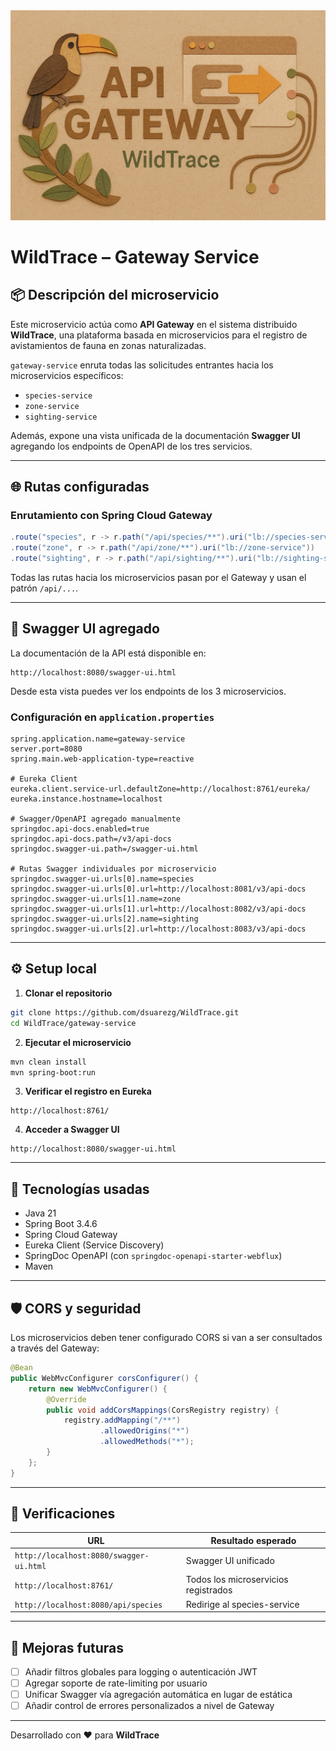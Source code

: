 <div style="text-align: center;">
  <img src="src/main/resources/static/banner.png" alt="WildTrace Gateway Service">
</div>

# WildTrace – Gateway Service

## 📦 Descripción del microservicio

Este microservicio actúa como **API Gateway** en el sistema distribuido **WildTrace**, una plataforma basada en microservicios para el registro de avistamientos de fauna en zonas naturalizadas.

`gateway-service` enruta todas las solicitudes entrantes hacia los microservicios específicos:

- `species-service`
- `zone-service`
- `sighting-service`

Además, expone una vista unificada de la documentación **Swagger UI** agregando los endpoints de OpenAPI de los tres servicios.

---

## 🌐 Rutas configuradas

### Enrutamiento con Spring Cloud Gateway

```java
.route("species", r -> r.path("/api/species/**").uri("lb://species-service"))
.route("zone", r -> r.path("/api/zone/**").uri("lb://zone-service"))
.route("sighting", r -> r.path("/api/sighting/**").uri("lb://sighting-service"))
```

Todas las rutas hacia los microservicios pasan por el Gateway y usan el patrón `/api/...`.

---

## 📄 Swagger UI agregado

La documentación de la API está disponible en:

```
http://localhost:8080/swagger-ui.html
```

Desde esta vista puedes ver los endpoints de los 3 microservicios.

### Configuración en `application.properties`

```properties
spring.application.name=gateway-service
server.port=8080
spring.main.web-application-type=reactive

# Eureka Client
eureka.client.service-url.defaultZone=http://localhost:8761/eureka/
eureka.instance.hostname=localhost

# Swagger/OpenAPI agregado manualmente
springdoc.api-docs.enabled=true
springdoc.api-docs.path=/v3/api-docs
springdoc.swagger-ui.path=/swagger-ui.html

# Rutas Swagger individuales por microservicio
springdoc.swagger-ui.urls[0].name=species
springdoc.swagger-ui.urls[0].url=http://localhost:8081/v3/api-docs
springdoc.swagger-ui.urls[1].name=zone
springdoc.swagger-ui.urls[1].url=http://localhost:8082/v3/api-docs
springdoc.swagger-ui.urls[2].name=sighting
springdoc.swagger-ui.urls[2].url=http://localhost:8083/v3/api-docs
```

---

## ⚙️ Setup local

1. **Clonar el repositorio**
```bash
git clone https://github.com/dsuarezg/WildTrace.git
cd WildTrace/gateway-service
```

2. **Ejecutar el microservicio**
```bash
mvn clean install
mvn spring-boot:run
```

3. **Verificar el registro en Eureka**
```
http://localhost:8761/
```

4. **Acceder a Swagger UI**
```
http://localhost:8080/swagger-ui.html
```

---

## 🔧 Tecnologías usadas

- Java 21
- Spring Boot 3.4.6
- Spring Cloud Gateway
- Eureka Client (Service Discovery)
- SpringDoc OpenAPI (con `springdoc-openapi-starter-webflux`)
- Maven

---

## 🛡️ CORS y seguridad

Los microservicios deben tener configurado CORS si van a ser consultados a través del Gateway:

```java
@Bean
public WebMvcConfigurer corsConfigurer() {
    return new WebMvcConfigurer() {
        @Override
        public void addCorsMappings(CorsRegistry registry) {
            registry.addMapping("/**")
                    .allowedOrigins("*")
                    .allowedMethods("*");
        }
    };
}
```

---

## 🧪 Verificaciones

| URL                           | Resultado esperado                |
|------------------------------|-----------------------------------|
| `http://localhost:8080/swagger-ui.html` | Swagger UI unificado        |
| `http://localhost:8761/`     | Todos los microservicios registrados |
| `http://localhost:8080/api/species` | Redirige al species-service |

---

## 🔮 Mejoras futuras

- [ ] Añadir filtros globales para logging o autenticación JWT
- [ ] Agregar soporte de rate-limiting por usuario
- [ ] Unificar Swagger vía agregación automática en lugar de estática
- [ ] Añadir control de errores personalizados a nivel de Gateway

---

Desarrollado con ❤️ para **WildTrace**